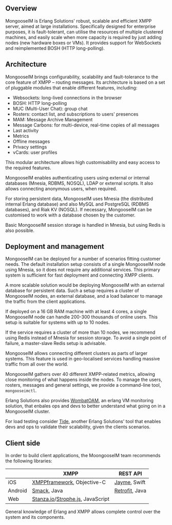 ## Overview

MongooseIM is Erlang Solutions' robust, scalable and efficient XMPP server, aimed at large installations. Specifically designed for enterprise purposes, it is fault-tolerant, can utilise the resources of multiple clustered machines, and easily scale when more capacity is required by just adding nodes (new hardware boxes or VMs). It provides support for WebSockets and reimplemented BOSH (HTTP long-polling).

## Architecture

MongooseIM brings configurability, scalability and fault-tolerance to the core feature of XMPP – routing messages. Its architecture is based on a set of pluggable modules that enable different features, including:

-   Websockets: long-lived connections in the browser
-   BOSH: HTTP long-polling
-   MUC (Multi-User Chat): group chat
-   Rosters: contact list, and subscriptions to users' presences
-   MAM: Message Archive Management
-   Message Carbons: for multi-device, real-time copies of all messages
-   Last activity
-   Metrics
-   Offline messages
-   Privacy settings
-   vCards: user profiles

This modular architecture allows high customisability and easy access to the required features.  

MongooseIM enables authenticating users using external or internal databases (Mnesia, RDBMS, NOSQL), LDAP or external scripts. It also allows connecting anonymous users, when required.

For storing persistent data, MongooseIM uses Mnesia (the distributed internal Erlang database) and also MySQL and PostgreSQL (RDBMS databases), and Riak KV (NOSQL). If necessary, MongooseIM can be customised to work with a database chosen by the customer.

Basic MongooseIM session storage is handled in Mnesia, but using Redis is also possible.

## Deployment and management

MongooseIM can be deployed for a number of scenarios fitting customer needs. The default installation setup consists of a single MongooseIM node using Mnesia, so it does not require any additional services. This primary system is sufficient for fast deployment and connecting XMPP clients.

A more scalable solution would be deploying MongooseIM with an external database for persistent data. Such a setup requires a cluster of MongooseIM nodes, an external database, and a load balancer to manage the traffic from the client applications.

If deployed on a 16 GB RAM machine with at least 4 cores, a single MongooseIM node can handle 200-300 thousands of online users. This setup is suitable for systems with up to 10 nodes.

If the service requires a cluster of more than 10 nodes, we recommend using Redis instead of Mnesia for session storage. To avoid a single point of failure, a master-slave Redis setup is advisable. 

MongooseIM allows connecting different clusters as parts of larger systems. This feature is used in geo-localised services handling massive traffic from all over the world.

MongooseIM gathers over 40 different XMPP-related metrics, allowing close monitoring of what happens inside the nodes. To manage the users, rosters, messages and general settings, we provide a command-line tool, `mongooseimctl`.

Erlang Solutions also provides [WombatOAM](https://www.erlang-solutions.com/products/wombat-oam.html), an erlang VM monitoring solution, that enbales ops and devs to better understand what going on in a MongooseIM cluster.

For load testing consider [Tide](http://tide.erlang-solutions.com/), another Erlang Solutions' tool that enables devs and ops to validate their scalability, given the clients scenarios.

## Client side

In order to build client applications, the MoongooseIM team recommends the following libraries:

| |XMPP|REST API|
| ------------- | ------------- | ------------- |
|iOS|[XMPPframework](https://github.com/robbiehanson/XMPPFramework), Objective-C|[Jayme](https://github.com/inaka/Jayme), Swift|
|Android|[Smack](https://github.com/igniterealtime/Smack), Java|[Retrofit](https://github.com/square/retrofit), Java|
|Web|[Stanza.io](https://github.com/otalk/stanza.io)/[Strophe.js](https://github.com/strophe/strophejs), JavaScript||

General knowledge of Erlang and XMPP allows complete control over the system and its components.
